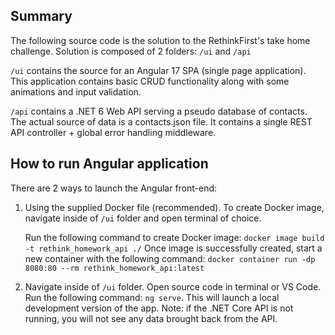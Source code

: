 ## Summary ##

The following source code is the solution to the RethinkFirst's take home challenge. Solution is composed of 2 folders: `/ui` and `/api`

`/ui` contains the source for an Angular 17 SPA (single page application). This application contains basic CRUD functionality along with some animations and input validation.

`/api` contains a .NET 6 Web API serving a pseudo database of contacts. The actual source of data is a contacts.json file. It contains a single REST API controller + global error handling middleware. 

## How to run Angular application ##

There are 2 ways to launch the Angular front-end:

1) Using the supplied Docker file (recommended). To create Docker image, navigate inside of `/ui` folder and open terminal of choice.

   Run the following command to create Docker image: `docker image build -t rethink_homework_api ./`
   Once image is successfully created, start a new container with the following command: `docker container run -dp 8080:80 --rm rethink_homework_api:latest`

3) Navigate inside of `/ui` folder. Open source code in terminal or VS Code.  Run the following command: `ng serve`. This will launch a local development version of the app.
   Note: if the .NET Core API is not running, you will not see any data brought back from the API.
